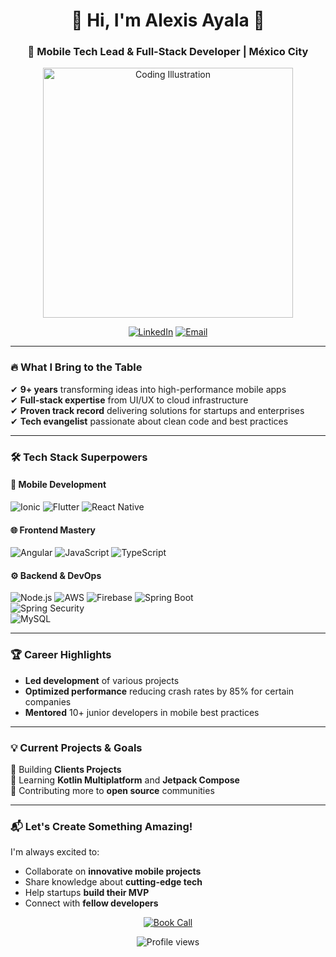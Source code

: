 <h1 align="center">🚀 Hi, I'm Alexis Ayala 👋</h1>
<h3 align="center">📱 Mobile Tech Lead & Full-Stack Developer | México City</h3>

<p align="center">
  <img src="https://res.cloudinary.com/solorioapps/image/upload/v1691793931/Proyecto_nuevo_1_ffynj3.png" width="400" alt="Coding Illustration">
</p>

<p align="center">
  <a href="https://www.linkedin.com/in/alexisayalas/"><img src="https://img.shields.io/badge/-CONNECT-blue?style=for-the-badge&logo=linkedin&logoColor=white" alt="LinkedIn"></a>
  <a href="mailto:lex.solorio15@gmail.com"><img src="https://img.shields.io/badge/-HIRE%20ME-red?style=for-the-badge&logo=gmail&logoColor=white" alt="Email"></a>
</p>

---

### 🔥 What I Bring to the Table

✔ **9+ years** transforming ideas into high-performance mobile apps  
✔ **Full-stack expertise** from UI/UX to cloud infrastructure  
✔ **Proven track record** delivering solutions for startups and enterprises  
✔ **Tech evangelist** passionate about clean code and best practices

---

### 🛠 Tech Stack Superpowers

#### 📱 Mobile Development
![Ionic](https://img.shields.io/badge/Ionic-3_to_8-3880FF?logo=ionic&logoColor=white&style=flat)
![Flutter](https://img.shields.io/badge/Flutter-3.1+-02569B?logo=flutter&logoColor=white&style=flat)
![React Native](https://img.shields.io/badge/React_Native-0.70+-61DAFB?logo=react&logoColor=white&style=flat)

#### 🌐 Frontend Mastery
![Angular](https://img.shields.io/badge/Angular-6_to_19-DD0031?logo=angular&logoColor=white&style=flat)
![JavaScript](https://img.shields.io/badge/JavaScript-ES6+-F7DF1E?logo=javascript&logoColor=black&style=flat)
![TypeScript](https://img.shields.io/badge/TypeScript-4.0+-3178C6?logo=typescript&logoColor=white&style=flat)

#### ⚙ Backend & DevOps
![Node.js](https://img.shields.io/badge/Node.js-12_to_18-339933?logo=nodedotjs&logoColor=white&style=flat)
![AWS](https://img.shields.io/badge/AWS-EC2/S3/Lambda-FF9900?logo=amazonaws&logoColor=white&style=flat)
![Firebase](https://img.shields.io/badge/Firebase-Realtime_DB-FFCA28?logo=firebase&logoColor=black&style=flat)
![Spring Boot](https://img.shields.io/badge/Spring%20Boot-3.4.4-brightgreen)  
![Spring Security](https://img.shields.io/badge/Spring%20Security-JWT-orange)  
![MySQL](https://img.shields.io/badge/MySQL-8.0-blue)

---

### 🏆 Career Highlights

- **Led development** of various projects
- **Optimized performance** reducing crash rates by 85% for certain companies
- **Mentored** 10+ junior developers in mobile best practices

---

### 💡 Current Projects & Goals

🔧 Building **Clients Projects**  
🌱 Learning **Kotlin Multiplatform** and **Jetpack Compose**  
🎯 Contributing more to **open source** communities

---

### 📬 Let's Create Something Amazing!

I'm always excited to:
- Collaborate on **innovative mobile projects**
- Share knowledge about **cutting-edge tech**
- Help startups **build their MVP**
- Connect with **fellow developers**

<p align="center">
  <a href="https://calendly.com/lex-solorio15/30min"><img src="https://img.shields.io/badge/BOOK_A_CALL-30_min-6e48aa?style=for-the-badge" alt="Book Call"></a>
</p>

<p align="center">
  <img src="https://komarev.com/ghpvc/?username=AlexisAyalaS&color=blue&style=flat" alt="Profile views">
</p>
